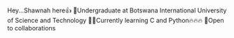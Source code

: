 Hey...Shawnah here👍
📖Undergraduate at Botswana International University of Science and Technology
👩‍💻Currently learning C and Python🔥🔥🔥
🫡Open to collaborations








<!--- 👋 Hi, I’m @maatla-coder
- 👀 I’m interested in ...
- 🌱 I’m currently learning ...
- 💞️ I’m looking to collaborate on ...
- 📫 How to reach me ...
- 😄 Pronouns: ...
- ⚡ Fun fact: ...
--->

<!---
maatla-coder/maatla-coder is a ✨ special ✨ repository because its `README.md` (this file) appears on your GitHub profile.
You can click the Preview link to take a look at your changes.
--->
